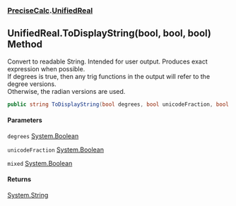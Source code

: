 ### [PreciseCalc](PreciseCalc.md 'PreciseCalc').[UnifiedReal](PreciseCalc.UnifiedReal.md 'PreciseCalc.UnifiedReal')

## UnifiedReal.ToDisplayString(bool, bool, bool) Method

Convert to readable String. Intended for user output. Produces exact expression when possible.  
If degrees is true, then any trig functions in the output will refer to the degree versions.  
Otherwise, the radian versions are used.

```csharp
public string ToDisplayString(bool degrees, bool unicodeFraction, bool mixed);
```
#### Parameters

<a name='PreciseCalc.UnifiedReal.ToDisplayString(bool,bool,bool).degrees'></a>

`degrees` [System.Boolean](https://docs.microsoft.com/en-us/dotnet/api/System.Boolean 'System.Boolean')

<a name='PreciseCalc.UnifiedReal.ToDisplayString(bool,bool,bool).unicodeFraction'></a>

`unicodeFraction` [System.Boolean](https://docs.microsoft.com/en-us/dotnet/api/System.Boolean 'System.Boolean')

<a name='PreciseCalc.UnifiedReal.ToDisplayString(bool,bool,bool).mixed'></a>

`mixed` [System.Boolean](https://docs.microsoft.com/en-us/dotnet/api/System.Boolean 'System.Boolean')

#### Returns
[System.String](https://docs.microsoft.com/en-us/dotnet/api/System.String 'System.String')